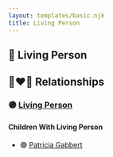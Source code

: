 ```yaml
---
layout: templates/basic.njk
title: Living Person
---
```

## 🔵 Living Person

## 👩‍❤️‍👨 Relationships

### 🟣 [Living Person](/people/3/38534636)

#### Children With Living Person
* 🟣 [Patricia Gabbert](/people/3/31898817)